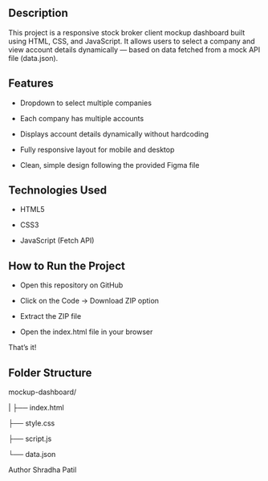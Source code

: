 ## Description

This project is a responsive stock broker client mockup dashboard built using HTML, CSS, and JavaScript.
It allows users to select a company and view account details dynamically — based on data fetched from a mock API file (data.json).

## Features

- Dropdown to select multiple companies

- Each company has multiple accounts

- Displays account details dynamically without hardcoding

- Fully responsive layout for mobile and desktop

- Clean, simple design following the provided Figma file

## Technologies Used

- HTML5

- CSS3

- JavaScript (Fetch API)

## How to Run the Project

- Open this repository on GitHub

- Click on the Code → Download ZIP option

- Extract the ZIP file

- Open the index.html file in your browser

That’s it! 

## Folder Structure

mockup-dashboard/

|
├── index.html

├── style.css

├── script.js

└── data.json


Author
Shradha Patil

